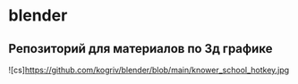 # blender
## Репозиторий для материалов по 3д графике
![cs]https://github.com/kogriv/blender/blob/main/knower_school_hotkey.jpg
